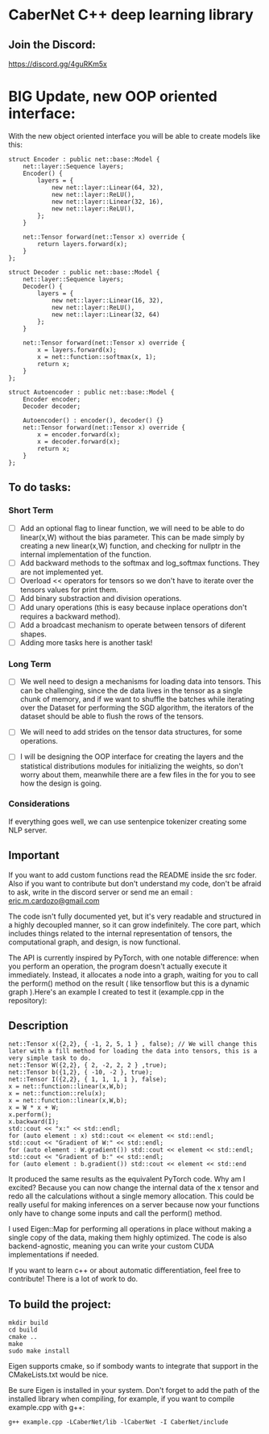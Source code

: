 # CaberNet C++ deep learning library


## Join the Discord:

https://discord.gg/4guRKm5x


# BIG Update, new OOP oriented interface:
With the new object oriented interface you will be able to create models like this:
```
struct Encoder : public net::base::Model {
    net::layer::Sequence layers;
    Encoder() {
        layers = {
            new net::layer::Linear(64, 32),
            new net::layer::ReLU(),
            new net::layer::Linear(32, 16),
            new net::layer::ReLU(),
        };
    }

    net::Tensor forward(net::Tensor x) override {
        return layers.forward(x);
    }
};

struct Decoder : public net::base::Model {
    net::layer::Sequence layers;
    Decoder() {
        layers = {
            new net::layer::Linear(16, 32),
            new net::layer::ReLU(),
            new net::layer::Linear(32, 64)
        };
    }

    net::Tensor forward(net::Tensor x) override {
        x = layers.forward(x);
        x = net::function::softmax(x, 1);
        return x;
    }
};

struct Autoencoder : public net::base::Model {
    Encoder encoder;
    Decoder decoder;

    Autoencoder() : encoder(), decoder() {}
    net::Tensor forward(net::Tensor x) override {
        x = encoder.forward(x);
        x = decoder.forward(x);
        return x;
    }
};
```
## To do tasks:
### Short Term
- [ ] Add an optional flag to linear function, we will need to be able to do linear(x,W) without the bias parameter. This can be made simply by creating a new linear(x,W) function, and checking for
   nullptr in the internal implementation of the function.
- [ ] Add backward methods to the softmax and log_softmax functions. They are not implemented yet.
- [ ] Overload << operators for tensors so we don't have to iterate over the tensors values for print them.
- [ ] Add binary substraction and division operations.
- [ ] Add unary operations (this is easy because inplace operations don't requires a backward method).
- [ ] Add a broadcast mechanism to operate between tensors of diferent shapes.
- [ ] Adding more tasks here is another task!

### Long Term
- [ ] We well need to design a mechanisms for loading data into tensors. This can be challenging, since the de data lives in the tensor as a single chunk of memory,
and if we want to shuffle the batches while iterating over the Dataset for performing the SGD algorithm, the iterators of the dataset should be able to flush 
the rows of the tensors.

- [ ] We will need to add strides on the tensor data structures, for some operations.
- [ ] I will be designing the OOP interface for creating the layers and the statistical distributions modules for initializing the weights, so don't worry about them,
meanwhile there are a few files in the for you to see how the design is going.

### Considerations
If everything goes well, we can use sentenpice tokenizer creating some NLP server.

## Important

If you want to add custom functions read the README inside the src foder.
Also if you want to contribute but don't understand my code, don't be afraid to ask, write in the discord server or send me an email : eric.m.cardozo@gmail.com

The code isn't fully documented yet, but it's very readable and structured in a highly decoupled manner, so it can grow indefinitely. The core part, which includes things related to the internal representation of tensors, the computational graph, and design, is now functional.

The API is currently inspired by PyTorch, with one notable difference: when you perform an operation, the program doesn't actually execute it immediately. Instead, it allocates a node into a graph, waiting for you to call the perform() method on the result ( like tensorflow but this is a dynamic graph ).Here's an example I created to test it (example.cpp in the repository):

## Description

```
net::Tensor x({2,2}, { -1, 2, 5, 1 } , false); // We will change this later with a fill method for loading the data into tensors, this is a very simple task to do. 
net::Tensor W({2,2}, { 2, -2, 2, 2 } ,true);
net::Tensor b({1,2}, { -10, -2 }, true);
net::Tensor I({2,2}, { 1, 1, 1, 1 }, false);
x = net::function::linear(x,W,b);
x = net::function::relu(x);
x = net::function::linear(x,W,b);
x = W * x + W;
x.perform();
x.backward(I);
std::cout << "x:" << std::endl;
for (auto element : x) std::cout << element << std::endl;
std::cout << "Gradient of W:" << std::endl;
for (auto element : W.gradient()) std::cout << element << std::endl;
std::cout << "Gradient of b:" << std::endl;
for (auto element : b.gradient()) std::cout << element << std::end
```

It produced the same results as the equivalent PyTorch code. Why am I excited? Because you can now change the internal data of the x tensor and redo all the calculations without a single memory allocation. This could be really useful for making inferences on a server because now your functions only have to change some inputs and call the perform() method.

I used Eigen::Map for performing all operations in place without making a single copy of the data, making them highly optimized. The code is also backend-agnostic, meaning you can write your custom CUDA implementations if needed.

If you want to learn c++ or about automatic differentiation, feel free to contribute! There is a lot of work to do.


## To build the project:

```
mkdir build
cd build
cmake ..
make
sudo make install
```

Eigen supports cmake, so if sombody wants to integrate that support in the CMakeLists.txt would be nice. 

Be sure Eigen is installed in your system. 
Don't forget to add the path of the installed library when compiling, for example, if you want to compile example.cpp with g++:

```g++ example.cpp -LCaberNet/lib -lCaberNet -I CaberNet/include```
